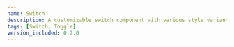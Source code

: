 ```yaml
---
name: Switch
description: A customizable switch component with various style variants for toggling between states.
tags: [Switch, Toggle]
version_included: 0.2.0
---
```


